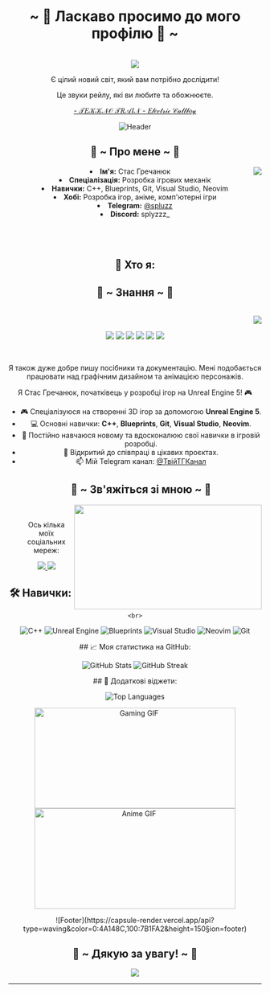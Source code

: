 <body>
  <center>
    <h1 align="center">~ 💖 Ласкаво просимо до мого профілю 💖 ~</h1>
    <br>
    <div align="center">
      <a href="https://egirl.ing/">
        <img src="https://lanyard.kyrie25.me/api/202740603790819328?showBanner=animated&waveColor=transparent&waveSpotifyColor=transparent&bannerFilter=brightness(0.8)%20blur(2px)&gradient=7E37F9-B48EF7-E568C4&imgStyle=square" />
      </a>
      <br>
      <p>Є цілий новий світ, який вам потрібно дослідити!</p>
      <p>Це звуки рейлу, які ви любите та обожнюєте.</p>
      <p><a href="https://www.youtube.com/watch?v=CFlhlZbeKgE">- 𝒯𝐸𝒦𝒦𝒩𝒪 𝒯𝑅𝒜𝐼𝒩 - 𝐸𝓁𝑒𝒸𝓉𝓇𝒾𝒸 𝒞𝒶𝓁𝓁𝒷𝑜𝓎</a></p>
    </div>

![Header](https://capsule-render.vercel.app/api?type=waving&color=0:4A148C,100:7B1FA2&height=250&section=header&text=Привіт,%20я%20Стас%20Гречанюк!&fontSize=40&fontColor=FFFFFF&animation=fadeIn&fontAlignY=40&desc=Розробник%20ігор%20на%20Unreal%20Engine%205&descAlign=70)
    <div align="center">
      <h2 align="center">🦊 ~ Про мене ~ 🦊</h2>
      <div align="center">
        <img src="https://64.media.tumblr.com/e1f1c97123ae217eb731500e502e0083/tumblr_n9dxcikmIU1qc9zfzo7_r1_250.gif" align="right">
      </div>
      <li><b>Ім'я:</b> Стас Гречанюк</li>
      <li><b>Спеціалізація:</b> Розробка ігрових механік</li>
      <li><b>Навички:</b> C++, Blueprints, Git, Visual Studio, Neovim</li>
      <li><b>Хобі:</b> Розробка ігор, аніме, комп'ютерні ігри</li>
      <li><b>Telegram:</b> <a href="https://t.me/spluzz"> @spluzz </a></li>
      <li><b>Discord:</b> splyzzz_</li>
      <br><br><br>
    </div>

## 👾 Хто я:
   <div>
      <h2 align="center">📇 ~ Знання ~ 📇</h2>
      <br>
      <div align="center">
        <img src="https://i.pinimg.com/originals/8d/4b/77/8d4b77c44b7a68c0fd609411e2c0ec3c.gif" align="right">
      </div>
      <br>
      <p align="center">
        <img src="https://img.shields.io/badge/C++-00599C?style=for-the-badge&logo=c%2B%2B&logoColor=white" />
        <img src="https://img.shields.io/badge/Unreal%20Engine-0E1128?style=for-the-badge&logo=unreal-engine&logoColor=white" />
        <img src="https://img.shields.io/badge/Blueprints-5C6BC0?style=for-the-badge&logo=unreal-engine&logoColor=white" />
        <img src="https://img.shields.io/badge/Visual%20Studio-5C2D91?style=for-the-badge&logo=visual-studio&logoColor=white" />
        <img src="https://img.shields.io/badge/Neovim-57A143?style=for-the-badge&logo=neovim&logoColor=white" />
        <img src="https://img.shields.io/badge/Git-F05032?style=for-the-badge&logo=git&logoColor=white" />
      </p>
      <br>
      <p>Я також дуже добре пишу посібники та документацію. Мені подобається працювати над графічним дизайном та анімацією персонажів.</p>
    </div>

Я Стас Гречанюк, початківець у розробці ігор на Unreal Engine 5! 🎮
    <br>

- 🎮 Спеціалізуюся на створенні 3D ігор за допомогою **Unreal Engine 5**.
- 💻 Основні навички: **C++**, **Blueprints**, **Git**, **Visual Studio**, **Neovim**.
- 🌱 Постійно навчаюся новому та вдосконалюю свої навички в ігровій розробці.
- 🤝 Відкритий до співпраці в цікавих проєктах.
- 📫 Мій Telegram канал: [@ТвійТГКанал](https://t.me/ТвійТГКанал)
    <div>
      <h2 align="center">📝 ~ Зв'яжіться зі мною ~ 📝</h2>
      <div align="center">
        <img src="https://i.imgur.com/KXx0cCx.gif" align="right" width="373.5px" height="208.5px">
      </div>
      <br>
      <p align="center">Ось кілька моїх соціальних мереж:</p>
      <p align="center">
        <a href="https://discord.com/users/splyzzz_" target="_blank">
          <img src="https://img.shields.io/badge/Discord-%237289DA.svg?&style=for-the-badge&logo=discord&logoColor=white"/>
        </a>
        <a href="https://t.me/spluzz" target="_blank">
          <img src="https://img.shields.io/badge/Telegram-%231DA1F2.svg?&style=for-the-badge&logo=telegram&logoColor=white"/>
        </a>
      </p>
    </div>

## 🛠️ Навички:
    <br>

<p align="center">
  <img src="https://img.shields.io/badge/C++-00599C?style=for-the-badge&logo=c%2B%2B&logoColor=white" alt="C++" />
  <img src="https://img.shields.io/badge/Unreal%20Engine-0E1128?style=for-the-badge&logo=unreal-engine&logoColor=white" alt="Unreal Engine" />
  <img src="https://img.shields.io/badge/Blueprints-5C6BC0?style=for-the-badge&logo=unreal-engine&logoColor=white" alt="Blueprints" />
  <img src="https://img.shields.io/badge/Visual%20Studio-5C2D91?style=for-the-badge&logo=visual-studio&logoColor=white" alt="Visual Studio" />
  <img src="https://img.shields.io/badge/Neovim-57A143?style=for-the-badge&logo=neovim&logoColor=white" alt="Neovim" />
  <img src="https://img.shields.io/badge/Git-F05032?style=for-the-badge&logo=git&logoColor=white" alt="Git" />
</p>
## 📈 Моя статистика на GitHub:
<p align="center">
  <img src="https://github-readme-stats.vercel.app/api?username=SplyZzZ&show_icons=true&theme=tokyonight&hide_border=true&hide_title=true" alt="GitHub Stats" />
  <img src="https://github-readme-streak-stats.herokuapp.com/?user=SplyZzZ&theme=tokyonight&hide_border=true" alt="GitHub Streak" />
</p>
## 🌟 Додаткові віджети:
<p align="center">
  <img src="https://github-readme-stats.vercel.app/api/top-langs/?username=SplyZzZ&layout=compact&theme=tokyonight&hide_border=true" alt="Top Languages" />
</p>
<p align="center">
  <img src="https://media.giphy.com/media/vFKqnCdLPNOKc/giphy.gif" width="400" height="200" alt="Gaming GIF" />
  <img src="https://media.giphy.com/media/3o7WIuVYzOfd2yyhO8/giphy.gif" width="400" height="200" alt="Anime GIF" />
</p>
![Footer](https://capsule-render.vercel.app/api?type=waving&color=0:4A148C,100:7B1FA2&height=150&section=footer)
    <div>
      <h2 align="center">💖 ~ Дякую за увагу! ~ 💖</h2>
      <div align="center">
        <img src="https://i.imgur.com/tzYKRfd.gif">
      </div>
      <hr>
    </div>
  </center>
</body>
